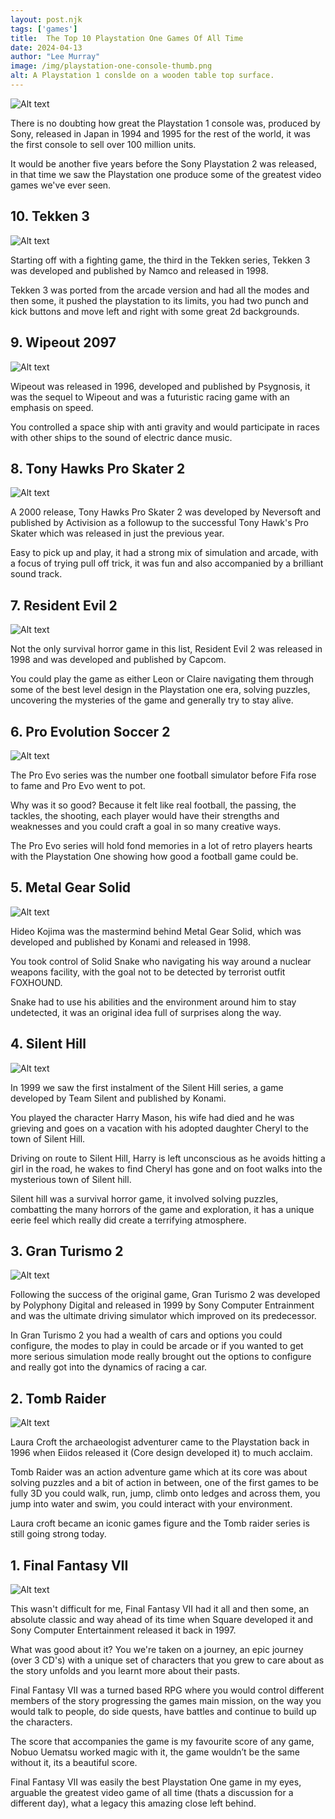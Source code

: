 ```yaml
---
layout: post.njk 
tags: ['games']
title:  The Top 10 Playstation One Games Of All Time
date: 2024-04-13
author: "Lee Murray"
image: /img/playstation-one-console-thumb.png
alt: A Playstation 1 conslde on a wooden table top surface.
---
```


![Alt text](/img/playstation-one-console.png "A Playstation 1 conslde on a wooden table top surface.")

There is no doubting how great the Playstation 1 console was, produced by Sony, released in Japan in 1994 and 1995 for the rest of the world, it was the first console to sell over 100 million units.

It would be another five years before the Sony Playstation 2 was released, in that time we saw the Playstation one produce some of the greatest video games we've ever seen.


## 10. Tekken 3

![Alt text](/img/playstation-one-tekken-3.png "A wall mounted Sony TV dispalying the Tekken 3 game with a character and the words 'You Win'.")

Starting off with a fighting game, the third in the Tekken series, Tekken 3 was developed and published by Namco and released in 1998.

Tekken 3 was ported from the arcade version and had all the modes and then some, it pushed the playstation to its limits, you had two punch and kick buttons and move left and right with some great 2d backgrounds.


## 9. Wipeout 2097 

![Alt text](/img/playstation-one-wipeout-2097.png "A copy of the Playstation 1 Wipeout 2097 game in a case in a wooden table top.")

Wipeout was released in 1996, developed and published by Psygnosis, it was the sequel to Wipeout and was a futuristic racing game with an emphasis on speed.

You controlled a space ship with anti gravity and would participate in races with other ships to the sound of electric dance music.


## 8. Tony Hawks Pro Skater 2

![Alt text](/img/playstation-one-tony-hawks-2.png "A copy of the Playstation 1 Tony Hawks Pro Skater 2 game in a case in a wooden table top.")

A 2000 release, Tony Hawks Pro Skater 2 was developed by Neversoft and published by Activision as a followup to the successful Tony Hawk's Pro Skater which was released in just the previous year.

Easy to pick up and play, it had a strong mix of simulation and arcade, with a focus of trying pull off trick, it was fun and also accompanied by a brilliant sound track.


## 7. Resident Evil 2

![Alt text](/img/playstation-one-resident-evil-2.png "A copy of the Playstation 1 Resident Evil 2 game in a case in a wooden table top.")

Not the only survival horror game in this list, Resident Evil 2 was released in 1998 and was developed and published by Capcom.

You could play the game as either Leon or Claire navigating them through some of the best level design in the Playstation one era, solving puzzles, uncovering the mysteries of the game and generally try to stay alive.

## 6. Pro Evolution Soccer 2

![Alt text](/img/playstation-one-iss-pro-evo-2.png "A copy of the Playstation 1 Pro Evolution Soccer 2 game in a case in a wooden table top.")

The Pro Evo series was the number one football simulator before Fifa rose to fame and Pro Evo went to pot.

Why was it so good? Because it felt like real football, the passing, the tackles, the shooting, each player would have their strengths and weaknesses and you could craft a goal in so many creative ways.

The Pro Evo series will hold fond memories in a lot of retro players hearts with the Playstation One showing how good a football game could be.

## 5. Metal Gear Solid

![Alt text](/img/playstation-one-metal-gear-solid.png "A wall mounted Sony TV dispalying the Metal Gear Solid game.")

Hideo Kojima was the mastermind behind Metal Gear Solid, which was developed and published by Konami and released in 1998.

You took control of Solid Snake who navigating his way around a nuclear weapons facility, with the goal not to be detected by terrorist outfit FOXHOUND.

Snake had to use his abilities and the environment around him to stay undetected, it was an original idea full of surprises along the way.

## 4. Silent Hill

![Alt text](/img/playstation-one-silient-hill.png "A copy of the Playstation 1 Silent Hill game in a case in a wooden table top.")

In 1999 we saw the first instalment of the Silent Hill series, a game developed by Team Silent and published by Konami.

You played the character Harry Mason, his wife had died and he was grieving and goes on a vacation with his adopted daughter Cheryl to the town of Silent Hill.

Driving on route to Silent Hill, Harry is left unconscious as he avoids hitting a girl in the road, he wakes to find Cheryl has gone and on foot walks into the mysterious town of Silent hill.

Silent hill was a survival horror game, it involved solving puzzles, combatting the many horrors of the game and exploration, it has a unique eerie feel which really did create a terrifying atmosphere.


## 3. Gran Turismo 2

![Alt text](/img/playstation-one-gran-turismo-2.png "A copy of the Playstation 1 Gran Turismo 2 game in a case in a wooden table top")

Following the success of the original game, Gran Turismo 2 was developed by Polyphony Digital and released in 1999 by Sony Computer Entrainment and was the ultimate driving simulator which improved on its predecessor.

In Gran Turismo 2 you had a wealth of cars and options you could configure, the modes to play in could be arcade or if you wanted to get more serious simulation mode really brought out the options to configure and really got into the dynamics of racing a car.


## 2. Tomb Raider

![Alt text](/img/playstation-one-tombraider.png "A copy of the Playstation 1 Tomb Raider game in a case in a wooden table top")

Laura Croft the archaeologist adventurer came to the Playstation back in 1996 when Eiidos released it (Core design developed it) to much acclaim.

Tomb Raider was an action adventure game which at its core was about solving puzzles and a bit of action in between, one of the first games to be fully 3D you could walk, run, jump, climb onto ledges and across them, you jump into water and swim, you could interact with your environment.

Laura croft became an iconic games figure and the Tomb raider series is still going strong today.


## 1. Final Fantasy VII

![Alt text](/img/playstation-one-final-fantasy-7.png "A wall mounted Sony TV dispalying the Final Fantasy VII.")

This wasn't difficult for me, Final Fantasy VII had it all and then some, an absolute classic and way ahead of its time when Square developed it and Sony Computer Entertainment released it back in 1997.

What was good about it? You we're taken on a journey, an epic journey (over 3 CD's) with a unique set of characters that you grew to care about as the story unfolds and you learnt more about their pasts.

Final Fantasy VII was a turned based RPG where you would control different members of the story progressing the games main mission, on the way you would talk to people, do side quests, have battles and continue to build up the characters.

The score that accompanies the game is my favourite score of any game, Nobuo Uematsu worked magic with it, the game wouldn’t be the same without it, its a beautiful score.

Final Fantasy VII was easily the best Playstation One game in my eyes, arguable the greatest video game of all time (thats a discussion for a different day), what a legacy this amazing close left behind.











